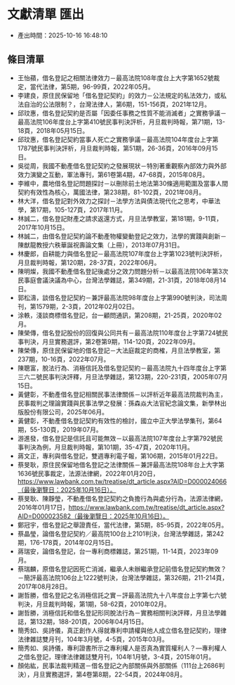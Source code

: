 # 文獻清單 匯出
- 產出時間：2025-10-16 16:48:10

## 條目清單

- 王怡蘋，借名登記之相關法律效力－最高法院108年度台上大字第1652號裁定，當代法律，第5期，96-99頁，2022年05月。
- 李建良，原住民保留地「借名登記契約」的效力－公法規定的私法效力，或私法自治的公法限制？，台灣法律人，第6期，151-156頁，2021年12月。
- 邱玟惠，借名登記契約是否屬「因委任事務之性質不能消滅者」之實務爭議－最高法院106年度台上字第410號民事判決評析，月旦裁判時報，第71期，13-18頁，2018年05月15日。
- 邱玟惠，借名登記契約當事人死亡之實務爭議－最高法院104年度台上字第1787號民事判決評析，月旦裁判時報，第51期，26-36頁，2016年09月15日。
- 吳從周，我國不動產借名登記契約之發展現狀－特別著重觀察內部效力與外部效力演變之互動，軍法專刊，第61卷第4期，47-68頁，2015年08月。
- 李維中，農地借名登記問題探討－以刪除前土地法第30條適用範圍及當事人間契約有效性為核心，萬國法律，第238期，81-102頁，2021年08月。
- 林大洋，借名登記對外效力之探討－法學方法與債法現代化之思考，中華法學，第17期，105-127頁，2017年11月。
- 林誠二，借名登記財產之請求返還方式，月旦法學教室，第181期，9-11頁，2017年10月15日。
- 林誠二，由借名登記契約論不動產物權變動登記之效力，法學的實踐與創新－陳猷龍教授六秩華誕祝壽論文集（上冊），2013年07月31日。
- 林慶郎，自耕能力與借名登記－最高法院107年度台上字第1023號判決評析，月旦裁判時報，第120期，28-37頁，2022年06月。
- 陳明燦，我國不動產借名登記後處分之效力問題分析－以最高法院106年第3次民事庭會議決議為中心，台灣法學雜誌，第349期，21-31頁，2018年08月14日。
- 郭松濤，談借名登記契約－兼評最高法院98年度台上字第990號判決，司法周刊，第1579期，2-3頁，2012年02月02日。
- 涂軼，淺談商標借名登記，台一顧問通訊，第208期，21-25頁，2020年02月。
- 陳榮傳，借名登記股份的回復與公同共有－最高法院110年度台上字第724號民事判決，月旦實務選評，第2卷第9期，114-120頁，2022年09月。
- 陳榮傳，原住民保留地的借名登記－大法庭裁定的商榷，月旦法學教室，第237期，10-16頁，2022年07月。
- 陳聰富，脫法行為、消極信託及借名登記契約－最高法院九十四年度台上字第三六二號民事判決評釋，月旦法學雜誌，第123期，220-231頁，2005年07月15日。
- 黃健彰，不動產借名登記相關民事法律關係－以評析近年最高法院裁判為主，民事裁判之理論實踐與民事法學之發展：孫森焱大法官紀念論文集，新學林出版股份有限公司，2025年06月。
- 黃健彰，不動產借名登記契約有效性的檢討，國立中正大學法學集刊，第64期，55-130頁，2019年07月。
- 游進發，借名登記是信託且可能無效－以最高法院107年度台上字第792號民事判決為例，月旦裁判時報，第101期，35-47頁，2020年11月。
- 蔣文正，專利與借名登記，雙週專利電子報，第106期，2015年01月22日。
- 蔡旻耿，原住民保留地借名登記之法律關係－兼評最高法院108年台上大字第1636號民事裁定，法源法律網，2022年01月20日，https://www.lawbank.com.tw/treatise/dt_article.aspx?AID=D000024066（最後瀏覽日：2025年10月16日）。
- 蔡旻耿、陳靜瑩，不動產借名登記契約之負擔行為與處分行為，法源法律網，2016年01月17日，https://www.lawbank.com.tw/treatise/dt_article.aspx?AID=D000023582（最後瀏覽日：2025年10月16日）。
- 鄭冠宇，借名登記之舉證責任，當代法律，第5期，85-95頁，2022年05月。
- 蔡晶瑩，論借名登記契約／最高院100台上2101判決，台灣法學雜誌，第242期，176-178頁，2014年02月15日。
- 蔣瑞安，論借名登記，台一專利商標雜誌，第251期，11-14頁，2023年09月。
- 蔡瑞麟，原借名登記因死亡消滅，繼承人未辦繼承登記前借名登記契約無效？－簡評最高法院106台上1222號判決，台灣法學雜誌，第326期，211-214頁，2017年08月28日。
- 謝哲勝，借名登記之名消極信託之實－評最高法院九十八年度台上字第七六號判決，月旦裁判時報，第1期，58-62頁，2010年02月。
- 謝哲勝，消極信託和借名登記形同脫法行為－實務相關判決評釋，月旦法學雜誌，第132期，188-201頁，2006年04月15日。
- 簡秀如、吳詩儀，真正創作人得就專利申請權與他人成立借名登記契約，理律法律雜誌雙月刊，104年3月號，4-5頁，2015年03月。
- 簡秀如、吳詩儀，專利證書所示之專利權人是否真為實質權利人？—專利權人之借名登記，理律法律雜誌雙月刊，104年1月號，3-4頁，2015年01月。
- 顏佑紘，民事法裁判精選－借名登記之內部關係與外部關係（111台上2686判決），月旦實務選評，第4卷第8期，22-54頁，2024年08月。
